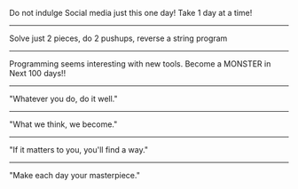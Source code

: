 Do not indulge Social media just this one day! Take 1 day at a time!

---
Solve just 2 pieces, do 2 pushups, reverse a string program

---
Programming seems interesting with new tools. Become a MONSTER in Next 100 days!!

---
"Whatever you do, do it well."

---
"What we think, we become."

---
"If it matters to you, you'll find a way."

---
"Make each day your masterpiece."
